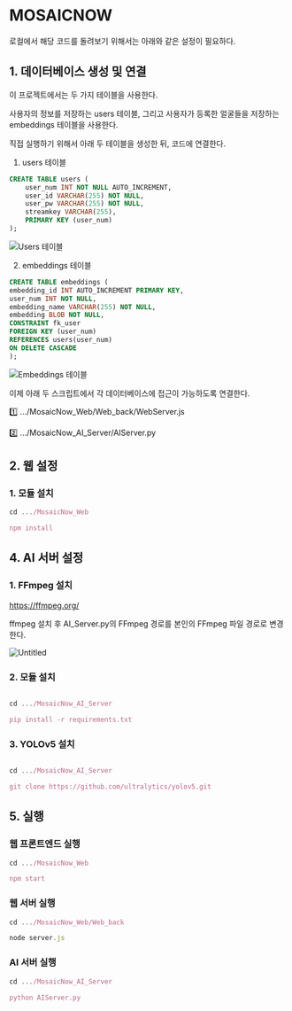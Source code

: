 # MOSAICNOW
로컬에서 해당 코드를 돌려보기 위해서는 아래와 같은 설정이 필요하다.

## 1. 데이터베이스 생성 및 연결

이 프로젝트에서는 두 가지 테이블을 사용한다.

사용자의 정보를 저장하는 users 테이블, 그리고 사용자가 등록한 얼굴들을 저장하는 embeddings 테이블을 사용한다.

직접 실행하기 위해서 아래 두 테이블을 생성한 뒤, 코드에 연결한다.

1. users 테이블

```sql
CREATE TABLE users (
    user_num INT NOT NULL AUTO_INCREMENT,
    user_id VARCHAR(255) NOT NULL,
    user_pw VARCHAR(255) NOT NULL,
    streamkey VARCHAR(255),
    PRIMARY KEY (user_num)
);
```
![Users 테이블](https://github.com/EwhaEmoji27/MosaicNow/assets/113421649/3675f168-6004-4da9-8200-2d6cff297d90)

2. embeddings 테이블

```sql
CREATE TABLE embeddings (
embedding_id INT AUTO_INCREMENT PRIMARY KEY,
user_num INT NOT NULL,
embedding_name VARCHAR(255) NOT NULL,
embedding BLOB NOT NULL,
CONSTRAINT fk_user
FOREIGN KEY (user_num)
REFERENCES users(user_num)
ON DELETE CASCADE
); 
```

![Embeddings 테이블](https://github.com/EwhaEmoji27/MosaicNow/assets/113421649/530f3ec5-4eea-44a9-8a8a-2cdaaef7dbd7)


이제 아래 두 스크립트에서 각 데이터베이스에 접근이 가능하도록 연결한다.

1️⃣ .../MosaicNow_Web/Web_back/WebServer.js

2️⃣ .../MosaicNow_AI_Server/AIServer.py

## 2. 웹 설정

### 1. 모듈 설치

```jsx
cd .../MosaicNow_Web

npm install
```

## 4. AI 서버 설정

### 1. FFmpeg 설치

https://ffmpeg.org/

ffmpeg 설치 후 AI_Server.py의 FFmpeg 경로를 본인의 FFmpeg 파일 경로로 변경한다.

![Untitled](https://prod-files-secure.s3.us-west-2.amazonaws.com/d3426e5b-be54-406f-a6e5-295dcdcbd85f/74df14f7-6f4b-45d4-86fa-0e5de6815f14/Untitled.png)

### 2. 모듈 설치

```jsx

cd .../MosaicNow_AI_Server

pip install -r requirements.txt
```

### 3. YOLOv5 설치

```jsx

cd .../MosaicNow_AI_Server

git clone https://github.com/ultralytics/yolov5.git
```

## 5. 실행

### 웹 프론트엔드 실행

```jsx
cd .../MosaicNow_Web

npm start
```

### 웹 서버 실행

```jsx
cd .../MosaicNow_Web/Web_back

node server.js
```

### AI 서버 실행

```jsx
cd .../MosaicNow_AI_Server

python AIServer.py
```
